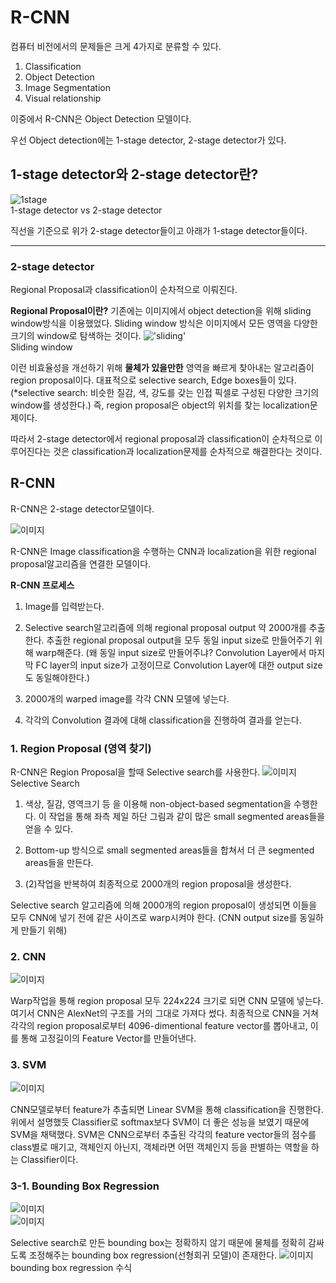 # R-CNN

컴퓨터 비전에서의 문제들은 크게 4가지로 분류할 수 있다.
1. Classification
2. Object Detection
3. Image Segmentation
4. Visual relationship

이중에서 R-CNN은 Object Detection 모델이다.

우선 Object detection에는 1-stage detector, 2-stage detector가 있다.

## 1-stage detector와 2-stage detector란?

![`1stage`](https://img1.daumcdn.net/thumb/R1280x0/?scode=mtistory2&fname=https%3A%2F%2Fblog.kakaocdn.net%2Fdn%2Frd2Ho%2FbtqBcxO6C0m%2FMCINIrwGAnzMjevTDOqKJ0%2Fimg.png)   
1-stage detector vs 2-stage detector

직선을 기준으로 위가 2-stage detector들이고 아래가 1-stage detector들이다.
___
### 2-stage detector

Regional Proposal과 classification이 순차적으로 이뤄진다.

**Regional Proposal이란?**
기존에는 이미지에서 object detection을 위해 sliding window방식을 이용했었다.
Sliding window 방식은 이미지에서 모든 영역을 다양한 크기의 window로 탐색하는 것이다.
!['sliding'](https://img1.daumcdn.net/thumb/R1280x0/?scode=mtistory2&fname=https%3A%2F%2Fblog.kakaocdn.net%2Fdn%2FwYMa4%2FbtqA6pruEvn%2FJJGkGhvMK2yIw1pVzKNGtk%2Fimg.png)   
Sliding window

이런 비효율성을 개선하기 위해 **물체가 있을만한** 영역을 빠르게 찾아내는 알고리즘이 region proposal이다.
대표적으로 selective search, Edge boxes들이 있다.
(*selective search: 비슷한 질감, 색, 강도를 갖는 인접 픽셀로 구성된 다양한 크기의 window를 생성한다.)
즉, region proposal은 object의 위치를 찾는 localization문제이다.

따라서 2-stage detector에서 regional proposal과 classification이 순차적으로 이루어진다는 것은
classification과 localization문제를 순차적으로 해결한다는 것이다.

## R-CNN

R-CNN은 2-stage detector모델이다.

![`이미지`](https://img1.daumcdn.net/thumb/R1280x0/?scode=mtistory2&fname=https%3A%2F%2Fblog.kakaocdn.net%2Fdn%2Fsh68S%2FbtqBcxuQWbw%2FoO78Y4XgO0j0q2fR0mytBk%2Fimg.png)   

R-CNN은 Image classification을 수행하는 CNN과 localization을 위한 regional proposal알고리즘을 연결한 모델이다.

**R-CNN 프로세스**
1. Image를 입력받는다.
2. Selective search알고리즘에 의해 regional proposal output 약 2000개를 추출한다.
   추출한 regional proposal output을 모두 동일 input size로 만들어주기 위해 warp해준다.
   (왜 동일 input size로 만들어주냐? Convolution Layer에서 마지막 FC layer의 input size가 
   고정이므로 Convolution Layer에 대한 output size도 동일해야한다.)
    
3. 2000개의 warped image를 각각 CNN 모델에 넣는다.
4. 각각의 Convolution 결과에 대해 classification을 진행하여 결과를 얻는다.
   
### 1. Region Proposal (영역 찾기)
R-CNN은 Region Proposal을 할때 Selective search를 사용한다.
![`이미지`](https://img1.daumcdn.net/thumb/R1280x0/?scode=mtistory2&fname=https%3A%2F%2Fblog.kakaocdn.net%2Fdn%2FMMlO6%2FbtqA7pEJsfi%2F4fLKHSxIkKJ8tEaFvKQ651%2Fimg.png)   
Selective Search

1. 색상, 질감, 영역크기 등 을 이용해 non-object-based segmentation을 수행한다.
이 작업을 통해 좌측 제일 하단 그림과 같이 많은 small segmented areas들을 얻을 수 있다.
   
2. Bottom-up 방식으로 small segmented areas들을 합쳐서 더 큰 segmented areas들을 만든다.
3. (2)작업을 반복하여 최종적으로 2000개의 region proposal을 생성한다.

Selective search 알고리즘에 의해 2000개의 region proposal이 생성되면 이들을 모두 CNN에 넣기 전에
같은 사이즈로 warp시켜야 한다. (CNN output size를 동일하게 만들기 위해)

### 2. CNN
![`이미지`](https://img1.daumcdn.net/thumb/R1280x0/?scode=mtistory2&fname=https%3A%2F%2Fblog.kakaocdn.net%2Fdn%2FcVwCdl%2FbtqA9BLoE49%2FTL94t2Kdy745q9pBCYZlq0%2Fimg.png)   

Warp작업을 통해 region proposal 모두 224x224 크기로 되면 CNN 모델에 넣는다.
여기서 CNN은 AlexNet의 구조를 거의 그대로 가져다 썼다.
최종적으로 CNN을 거쳐 각각의 region proposal로부터 4096-dimentional feature vector를 뽑아내고,
이를 통해 고정길이의 Feature Vector를 만들어낸다.

### 3. SVM

![`이미지`](https://img1.daumcdn.net/thumb/R1280x0/?scode=mtistory2&fname=https%3A%2F%2Fblog.kakaocdn.net%2Fdn%2FHTaEr%2FbtqA9BxS2bV%2FkQJvYDyBDzpKY9pwVjegW1%2Fimg.png)   

CNN모델로부터 feature가 추출되면 Linear SVM을 통해 classification을 진행한다.
위에서 설명했듯 Classifier로 softmax보다 SVM이 더 좋은 성능을 보였기 때문에 SVM을 채택했다.
SVM은 CNN으로부터 추출된 각각의 feature vector들의 점수를 class별로 매기고, 객체인지 아닌지,
객체라면 어떤 객체인지 등을 판별하는 역할을 하는 Classifier이다.

### 3-1. Bounding Box Regression

![`이미지`](https://img1.daumcdn.net/thumb/R1280x0/?scode=mtistory2&fname=https%3A%2F%2Fblog.kakaocdn.net%2Fdn%2FLbP8c%2FbtqBaAZLZKc%2F1wxNUB5zD7XikkSoFRKtgK%2Fimg.png)   
![`이미지`](https://img1.daumcdn.net/thumb/R1280x0/?scode=mtistory2&fname=https%3A%2F%2Fblog.kakaocdn.net%2Fdn%2FtIrL9%2FbtqBfsHBlpd%2FLlKUlXZGZrZBlR3ToWxkXK%2Fimg.png)   

Selective search로 만든 bounding box는 정확하지 않기 때문에 물체를 정확히 감싸도록 조정해주는
bounding box regression(선형회귀 모델)이 존재한다.
![`이미지`](https://img1.daumcdn.net/thumb/R1280x0/?scode=mtistory2&fname=https%3A%2F%2Fblog.kakaocdn.net%2Fdn%2FbZHHte%2FbtqBaBxDVWC%2FAVMf11jZOEsiSpoaK148h0%2Fimg.png)   
bounding box regression 수식


